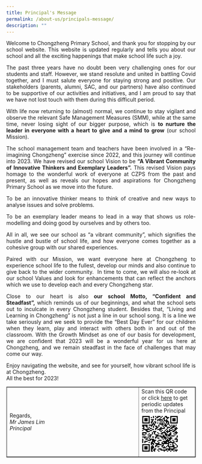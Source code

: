 ```yaml
---
title: Principal's Message
permalink: /about-us/principals-message/
description: ""
---
```

<p align="justify">Welcome to Chongzheng Primary School, and thank you for stopping by our school website. This website is updated regularly and tells you about our school and all the exciting happenings that make school life such a joy.
<p align="justify">The past three years have no doubt been very challenging ones for our students and staff. However, we stand resolute and united in battling Covid together, and I must salute everyone for staying strong and positive. Our stakeholders (parents, alumni, SAC, and our partners) have also continued to be supportive of our activities and initiatives, and I am proud to say that we have not lost touch with them during this difficult period.
<p align="justify">With life now returning to (almost) normal, we continue to stay vigilant and observe the relevant Safe Management Measures (SMM), while at the same time, never losing sight of our bigger purpose, which is <Strong>to nurture the leader in everyone with a heart to give and a mind to grow</Strong> (our school Mission).
<p align="justify">The school management team and teachers have been involved in a “Re-imagining Chongzheng” exercise since 2022, and this journey will continue into 2023. We have revised our school Vision to be <Strong>“A Vibrant Community of Innovative Thinkers and Exemplary Leaders”.</Strong> This revised Vision pays homage to the wonderful work of everyone at CZPS from the past and present, as well as reveals our hopes and aspirations for Chongzheng Primary School as we move into the future.
<p align="justify">To be an innovative thinker means to think of creative and new ways to analyse issues and solve problems.
<p align="justify">To be an exemplary leader means to lead in a way that shows us role-modelling and doing good by ourselves and by others too.
<p align="justify">All in all, we see our school as “a vibrant community”, which signifies the hustle and bustle of school life, and how everyone comes together as a cohesive group with our shared experiences.
<p align="justify">Paired with our Mission, we want everyone here at Chongzheng to experience school life to the fullest, develop our minds and also continue to give back to the wider community.  In time to come, we will also re-look at our school Values and look for enhancements that can reflect the anchors which we use to develop each and every Chongzheng star.
<p align="justify">Close to our heart is also <Strong>our school Motto, “Confident and Steadfast”,</Strong> which reminds us of our beginnings, and what the school sets out to inculcate in every Chongzheng student. Besides that, “Living and Learning in Chongzheng” is not just a line in our school song. It is a line we take seriously and we seek to provide the “Best Day Ever” for our children when they learn, play and interact with others both in and out of the classroom. With the Growth Mindset as one of our basis for development, we are confident that 2023 will be a wonderful year for us here at Chongzheng, and we remain steadfast in the face of challenges that may come our way.
<p align="justify">Enjoy navigating the website, and see for yourself, how vibrant school life is at Chongzheng.
<br>All the best for 2023!</p>
<table style="border-collapse: collapse; width: 100%;" border="1">
<tbody>
<tr>
<td style="width: 70%;">
<p>Regards,<br /><em>Mr James Lim<br />Principal</em></p>
</td>
<td style="width: 30%;">Scan this&nbsp;QR code or click&nbsp;<a class="" href="https://sites.google.com/moe.edu.sg/czps-principal2022/home" target="_blank" rel="noopener">here</a> to get periodic updates<em>&nbsp;</em> from the Principal
<img style="width: 75%;" src="/images/qr.png"></td>
</tr>
</tbody>
</table>
